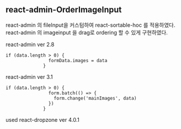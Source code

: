 ## react-admin-OrderImageInput

react-admin 의 fileInput을 커스텀하여 react-sortable-hoc 를 적용하였다.      
react-admin 의 imageinput 을 drag로 ordering 할 수 있게 구현하였다.

react-admin ver 2.8
```
if (data.length > 0) {
                formData.images = data
              }
```
react-admin ver 3.1
```
if (data.length > 0) {
                form.batch(() => {
                  form.change('mainImages', data)
                })
              }
```

used react-dropzone ver 4.0.1
